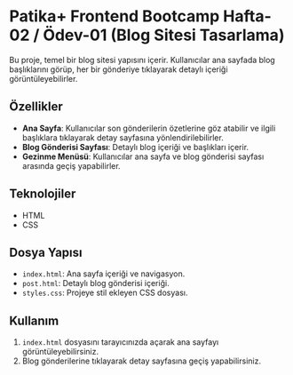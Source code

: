 # Patika+ Frontend Bootcamp Hafta-02 / Ödev-01  (Blog Sitesi Tasarlama)

Bu proje, temel bir blog sitesi yapısını içerir. Kullanıcılar ana sayfada blog başlıklarını görüp, her bir gönderiye tıklayarak detaylı içeriği görüntüleyebilirler.

## Özellikler

- **Ana Sayfa**: Kullanıcılar son gönderilerin özetlerine göz atabilir ve ilgili başlıklara tıklayarak detay sayfasına yönlendirilebilirler.
- **Blog Gönderisi Sayfası**: Detaylı blog içeriği ve başlıkları içerir.
- **Gezinme Menüsü**: Kullanıcılar ana sayfa ve blog gönderisi sayfası arasında geçiş yapabilirler.

## Teknolojiler

- HTML
- CSS

## Dosya Yapısı

- `index.html`: Ana sayfa içeriği ve navigasyon.
- `post.html`: Detaylı blog gönderisi içeriği.
- `styles.css`: Projeye stil ekleyen CSS dosyası.

## Kullanım

1. `index.html` dosyasını tarayıcınızda açarak ana sayfayı görüntüleyebilirsiniz.
2. Blog gönderilerine tıklayarak detay sayfasına geçiş yapabilirsiniz.

